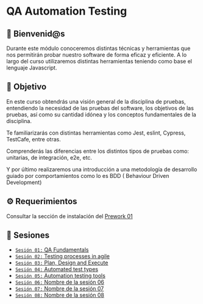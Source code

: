 # QA Automation Testing

## :wave: Bienvenid@s

Durante este módulo conoceremos distintas técnicas y herramientas que nos permitirán probar nuestro software de forma
eficaz y eficiente. A lo largo del curso utilizaremos distintas herramientas teniendo como base el lenguaje Javascript.

## :dart: Objetivo

En este curso obtendrás una visión general de la disciplina de pruebas, entendiendo la necesidad de las
pruebas del software, los objetivos de las pruebas, así como su cantidad idónea y los conceptos fundamentales de la
disciplina.

Te familiarizarás con distintas herramientas como Jest, eslint, Cypress, TestCafe, entre otras.

Comprenderás las diferencias entre los distintos tipos de pruebas como: unitarias, de integración, e2e, etc.

Y por último realizaremos una introducción a una metodología de desarrollo guiado por comportamientos como lo es BDD (
Behaviour Driven Development)

## :gear: Requerimientos

Consultar la sección de instalación
del [Prework 01](https://docs.google.com/document/d/1AM2304xZvCx8KrbuakibdkRaaDkVpNme0fKM116jjZs/edit?usp=sharing)

## :bookmark_tabs: Sesiones

- [`Sesión 01:` QA Fundamentals](./Sesion-01)
- [`Sesión 02:` Testing processes in agile](./Sesion-02)
- [`Sesión 03:` Plan, Design and Execute](./Sesion-03)
- [`Sesión 04:` Automated test types](./Sesion-04)
- [`Sesión 05:` Automation testing tools](./Sesion-05)
- [`Sesión 06:` Nombre de la sesión 06](./Sesion-06)
- [`Sesión 07:` Nombre de la sesión 07](./Sesion-07)
- [`Sesión 08:` Nombre de la sesión 08](./Sesion-08)
